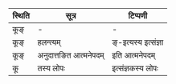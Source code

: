 | स्थिति | सूत्र | टिप्पणी |
| ----- | ------- | ------ |
| कूङ् | - | - |
| कूङ् | हलन्त्यम् | ङ्-इत्यस्य इत्संज्ञा |
| कूङ् | अनुदात्तङित आत्मनेपदम् | इति आत्मनेपदम् |
| कू | तस्य लोपः | इत्संज्ञकस्य लोपः |
